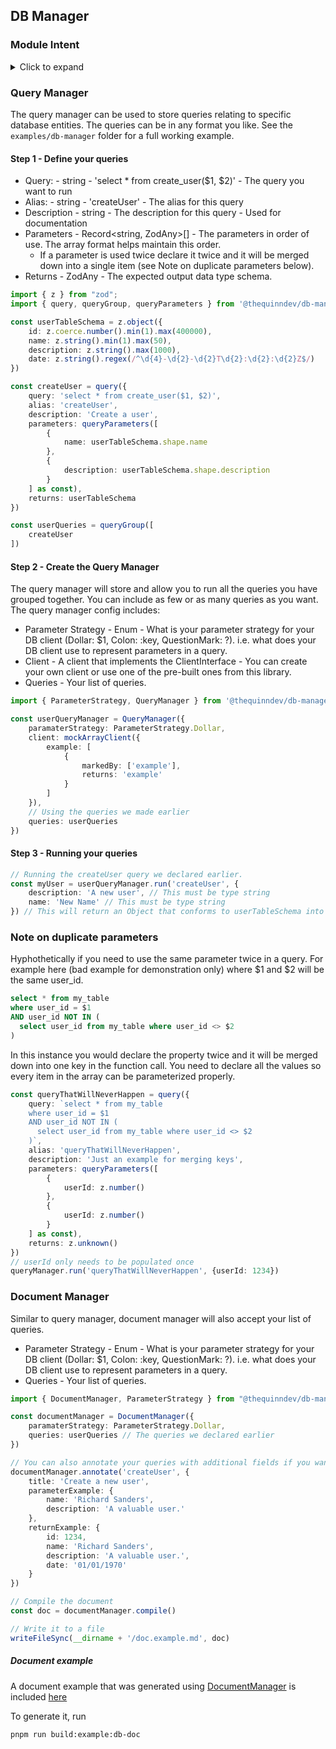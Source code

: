 ## DB Manager
### Module Intent
<details>
  <summary>Click to expand</summary>

The intent of this module is to support the maintenance and usage of queries used throughout a Typescript application. It attempts to "solve" a handful of problems that I personally wanted to solve for my own projects.
* Documenting queries
  * If there were any bespoke queries in my application I wanted to make sure I had oversight over them. A - So I wasn't creating duplicates & B - So I could review the queries easily.
  * Auto generation of documentation for my suite of queries so I don't have to write as much of it myself.
* Properly inferring the input and output data types for all queries (using zod) - even bespoke ones.
  * If I store zod schemas to use for my database queries I can tie them into other downstream things like APIs
* Simplified query calling
  * When I call a query I want to know exactly what I need to provide, what its data type is, and what I will get back.
    
Taking this postgres (pg) client function call as an example.
```typescript
const result = await client.query('select from update_user($1, $2, $3)', [1234, 'Interesting new value', ''])
```
In calling these queries throughout my application, I found myself forgetting:
  * What the parameters to my function were (and their data types) - All I was seeing was $1 $2 $3
  * What data type is my function returning (is it string, boolean, json...)?
  * Have I already implemented this?

</details>

### Query Manager
The query manager can be used to store queries relating to specific database entities. The queries can be in any format you like. See the ``examples/db-manager`` folder for a full working example.

#### Step 1 - Define your queries
* Query: - string - 'select * from create_user($1, $2)' - The query you want to run
* Alias: - string - 'createUser' - The alias for this query
* Description - string - The description for this query - Used for documentation
* Parameters - Record<string, ZodAny>[] - The parameters in order of use. The array format helps maintain this order.
  * If a parameter is used twice declare it twice and it will be merged down into a single item (see Note on duplicate parameters below). 
* Returns - ZodAny - The expected output data type schema.
```typescript
import { z } from "zod";
import { query, queryGroup, queryParameters } from '@thequinndev/db-manager'

const userTableSchema = z.object({
    id: z.coerce.number().min(1).max(400000),
    name: z.string().min(1).max(50),
    description: z.string().max(1000),
    date: z.string().regex(/^\d{4}-\d{2}-\d{2}T\d{2}:\d{2}:\d{2}Z$/)
})

const createUser = query({
    query: 'select * from create_user($1, $2)',
    alias: 'createUser',
    description: 'Create a user',
    parameters: queryParameters([
        {
            name: userTableSchema.shape.name
        },
        {
            description: userTableSchema.shape.description
        }
    ] as const),
    returns: userTableSchema
})

const userQueries = queryGroup([
    createUser
])
```
#### Step 2 - Create the Query Manager
The query manager will store and allow you to run all the queries you have grouped together. You can include as few or as many queries as you want. The query manager config includes:
* Parameter Strategy - Enum - What is your parameter strategy for your DB client (Dollar: $1, Colon: :key, QuestionMark: ?). i.e. what does your DB client use to represent parameters in a query.
* Client - A client that implements the ClientInterface - You can create your own client or use one of the pre-built ones from this library.
* Queries - Your list of queries.
```typescript
import { ParameterStrategy, QueryManager } from '@thequinndev/db-manager/query-manager'

const userQueryManager = QueryManager({
    paramaterStrategy: ParameterStrategy.Dollar,
    client: mockArrayClient({
        example: [
            {
                markedBy: ['example'],
                returns: 'example'
            }
        ]
    }),
    // Using the queries we made earlier
    queries: userQueries
})
```
#### Step 3 - Running your queries
```typescript
// Running the createUser query we declared earlier.
const myUser = userQueryManager.run('createUser', {
    description: 'A new user', // This must be type string
    name: 'New Name' // This must be type string
}) // This will return an Object that conforms to userTableSchema into the variable myUser
```

### Note on duplicate parameters
Hyphothetically if you need to use the same parameter twice in a query. For example here (bad example for demonstration only) where $1 and $2 will be the same user_id.
```sql
select * from my_table
where user_id = $1
AND user_id NOT IN (
  select user_id from my_table where user_id <> $2
)
```
In this instance you would declare the property twice and it will be merged down into one key in the function call. You need to declare all the values so every item in the array can be parameterized properly.
```typescript
const queryThatWillNeverHappen = query({
    query: `select * from my_table
    where user_id = $1
    AND user_id NOT IN (
      select user_id from my_table where user_id <> $2
    )`,
    alias: 'queryThatWillNeverHappen',
    description: 'Just an example for merging keys',
    parameters: queryParameters([
        {
            userId: z.number()
        },
        {
            userId: z.number()
        }
    ] as const),
    returns: z.unknown()
})
// userId only needs to be populated once
queryManager.run('queryThatWillNeverHappen', {userId: 1234})
```

### Document Manager
Similar to query manager, document manager will also accept your list of queries.
* Parameter Strategy - Enum - What is your parameter strategy for your DB client (Dollar: $1, Colon: :key, QuestionMark: ?). i.e. what does your DB client use to represent parameters in a query.
* Queries - Your list of queries.
```typescript
import { DocumentManager, ParameterStrategy } from "@thequinndev/db-manager

const documentManager = DocumentManager({
    paramaterStrategy: ParameterStrategy.Dollar,
    queries: userQueries // The queries we declared earlier
})

// You can also annotate your queries with additional fields if you want
documentManager.annotate('createUser', {
    title: 'Create a new user',
    parameterExample: {
        name: 'Richard Sanders',
        description: 'A valuable user.'
    },
    returnExample: {
        id: 1234,
        name: 'Richard Sanders',
        description: 'A valuable user.',
        date: '01/01/1970'
    }
})

// Compile the document
const doc = documentManager.compile()

// Write it to a file
writeFileSync(__dirname + '/doc.example.md', doc)
```
##### Document example
A document example that was generated using [DocumentManager](../../examples/db-manager/document/index.ts) is included [here](../../examples/db-manager/document/doc.example.md)

To generate it, run 
```
pnpm run build:example:db-doc
```
